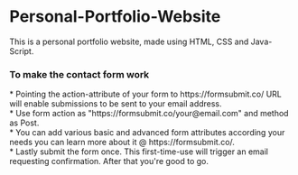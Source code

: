 # Personal-Portfolio-Website
This is a personal portfolio website, made using HTML, CSS and Java-Script. 

<h3><b>To make the contact form work</b></h3>
<p>
* Pointing the action-attribute of your form to https://formsubmit.co/ URL will enable submissions to be sent to your email address. <br>
* Use form action as "https://formsubmit.co/your@email.com" and method as Post. <br>
* You can add various basic and advanced form attributes according your needs you can learn more about it @ https://formsubmit.co/. <br>
* Lastly submit the form once. This first-time-use will trigger an email requesting confirmation. After that you're good to go. <br>
</p>
